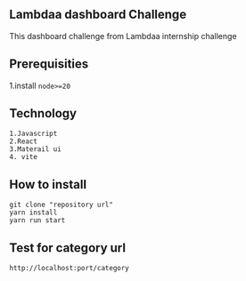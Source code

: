 ## Lambdaa dashboard Challenge

This dashboard challenge from Lambdaa internship challenge
## Prerequisities

1.install `node>=20`

## Technology 

```
1.Javascript
2.React 
3.Materail ui
4. vite

```

## How to install
```
git clone "repository url"
yarn install
yarn run start

```
## Test for category url
`http://localhost:port/category`
